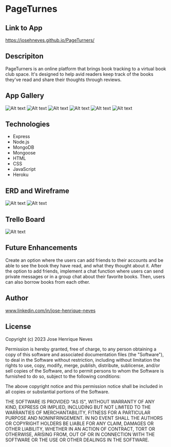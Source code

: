 # PageTurnes

## Link to App
https://josehneves.github.io/PageTurners/

## Descripiton
PageTurners is an online platform that brings book tracking to a virtual book club space. It's designed to help avid readers keep track of the books they've read and share their thoughts through reviews.

## App Gallery
![Alt text](public/images/homepage.png)
![Alt text](public/images/allbooks.png)
![Alt text](public/images/reviews.png)
![Alt text](public/images/addbook.png)
![Alt text](public/images/allauthors.png)
![Alt text](public/images/authorsbooklist.png)

## Technologies
- Express
- Node.js
- MongoDB
- Mongoose
- HTML
- CSS
- JavaScript
- Heroku

## ERD and Wireframe
![Alt text](public/images/ERD.png)
![Alt text](public/images/Wireframe.png)

## Trello Board
![Alt text](public/images/trello.png)

## Future Enhancements
Create an option where the users can add friends to their accounts and be able to see the book they have read, and what they thought about it.
After the option to add friends, implement a chat function where users can send private messages or in a group chat about their favorite books. Then, users can also borrow books from each other.

## Author
www.linkedin.com/in/jose-henrique-neves

## License
Copyright (c) 2023 Jose Henrique Neves

Permission is hereby granted, free of charge, to any person obtaining
a copy of this software and associated documentation files (the
"Software"), to deal in the Software without restriction, including
without limitation the rights to use, copy, modify, merge, publish,
distribute, sublicense, and/or sell copies of the Software, and to
permit persons to whom the Software is furnished to do so, subject to
the following conditions:

The above copyright notice and this permission notice shall be
included in all copies or substantial portions of the Software.

THE SOFTWARE IS PROVIDED "AS IS", WITHOUT WARRANTY OF ANY KIND,
EXPRESS OR IMPLIED, INCLUDING BUT NOT LIMITED TO THE WARRANTIES OF
MERCHANTABILITY, FITNESS FOR A PARTICULAR PURPOSE AND
NONINFRINGEMENT. IN NO EVENT SHALL THE AUTHORS OR COPYRIGHT HOLDERS BE
LIABLE FOR ANY CLAIM, DAMAGES OR OTHER LIABILITY, WHETHER IN AN ACTION
OF CONTRACT, TORT OR OTHERWISE, ARISING FROM, OUT OF OR IN CONNECTION
WITH THE SOFTWARE OR THE USE OR OTHER DEALINGS IN THE SOFTWARE.
